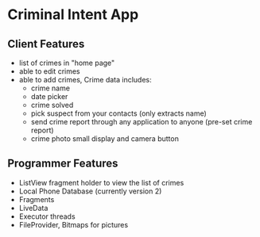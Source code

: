 # Criminal Intent App

Client Features
-----------
* list of crimes in "home page"
* able to edit crimes
* able to add crimes, Crime data includes:
  * crime name
  * date picker
  * crime solved
  * pick suspect from your contacts (only extracts name)
  * send crime report through any application to anyone (pre-set crime report)
  * crime photo small display and camera button <coming soon>

Programmer Features
---------
* ListView fragment holder to view the list of crimes
* Local Phone Database (currently version 2)
* Fragments
* LiveData
* Executor threads
* FileProvider, Bitmaps <coming soon> for pictures
